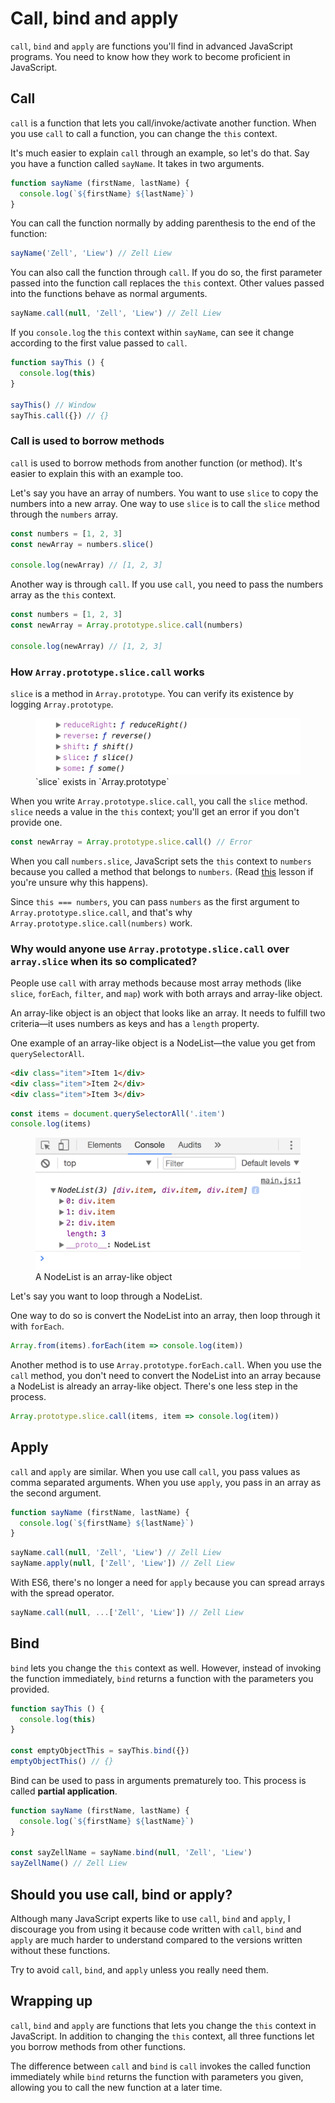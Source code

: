 # Call, bind and apply

`call`, `bind` and `apply` are functions you'll find in advanced JavaScript programs. You need to know how they work to become proficient in JavaScript.

## Call

`call` is a function that lets you call/invoke/activate another function. When you use `call` to call a function, you can change the `this` context.

It's much easier to explain `call` through an example, so let's do that. Say you have a function called `sayName`. It takes in two arguments.

```js
function sayName (firstName, lastName) {
  console.log(`${firstName} ${lastName}`)
}
```

You can call the function normally by adding parenthesis to the end of the function:

```js
sayName('Zell', 'Liew') // Zell Liew
```

You can also call the function through `call`. If you do so, the first parameter passed into the function call replaces the `this` context. Other values passed into the functions behave as normal arguments.

```js
sayName.call(null, 'Zell', 'Liew') // Zell Liew
```

If you `console.log` the `this` context within `sayName`, can see it change according to the first value passed to `call`.

```js
function sayThis () {
  console.log(this)
}

sayThis() // Window
sayThis.call({}) // {}
```

### Call is used to borrow methods

`call` is used to borrow methods from another function (or method). It's easier to explain this with an example too.

Let's say you have an array of numbers. You want to use `slice` to copy the numbers into a new array. One way to use `slice` is to call the `slice` method through the `numbers` array.

```js
const numbers = [1, 2, 3]
const newArray = numbers.slice()

console.log(newArray) // [1, 2, 3]
```

Another way is through `call`. If you use `call`, you need to pass the numbers array as the `this` context.

```js
const numbers = [1, 2, 3]
const newArray = Array.prototype.slice.call(numbers)

console.log(newArray) // [1, 2, 3]
```

### How `Array.prototype.slice.call` works

`slice` is a method in `Array.prototype`. You can verify its existence by logging `Array.prototype`.

<figure>
  <img src="../../images/oop/call-bind-apply/slice.png" alt="Console.log that shows that slice is an array method">
  <figcaption>`slice` exists in `Array.prototype`</figcaption>
</figure>

When you write `Array.prototype.slice.call`, you call the `slice` method. `slice` needs a value in the `this` context; you'll get an error if you don't provide one.

```js
const newArray = Array.prototype.slice.call() // Error
```

When you call `numbers.slice`, JavaScript sets the `this` context to `numbers` because you called a method that belongs to `numbers`. (Read [this](./04.this.md) lesson if you're unsure why this happens).

Since `this === numbers`, you can pass `numbers` as the first argument to `Array.prototype.slice.call`, and that's why `Array.prototype.slice.call(numbers)` work.

### Why would anyone use `Array.prototype.slice.call` over `array.slice` when its so complicated?

People use `call` with array methods because most array methods (like `slice`, `forEach`, `filter`, and `map`) work with both arrays and array-like object.

An array-like object is an object that looks like an array. It needs to fulfill two criteria—it uses numbers as keys and has a `length` property.

One example of an array-like object is a NodeList—the value you get from `querySelectorAll`.

```html
<div class="item">Item 1</div>
<div class="item">Item 2</div>
<div class="item">Item 3</div>
```

```js
const items = document.querySelectorAll('.item')
console.log(items)
```

<figure>
  <img src="../../images/oop/call-bind-apply/nodelist.png" alt="Console.log of a nodelist">
  <figcaption>A NodeList is an array-like object</figcaption>
</figure>

Let's say you want to loop through a NodeList.

One way to do so is convert the NodeList into an array, then loop through it with `forEach`.

```js
Array.from(items).forEach(item => console.log(item))
```

Another method is to use `Array.prototype.forEach.call`. When you use the `call` method, you don't need to convert the NodeList into an array because a NodeList is already an array-like object. There's one less step in the process.

```js
Array.prototype.slice.call(items, item => console.log(item))
```

## Apply

`call` and `apply` are similar. When you use call `call`, you pass values as comma separated arguments. When you use `apply`, you pass in an array as the second argument.

```js
function sayName (firstName, lastName) {
  console.log(`${firstName} ${lastName}`)
}
```

```js
sayName.call(null, 'Zell', 'Liew') // Zell Liew
sayName.apply(null, ['Zell', 'Liew']) // Zell Liew
```

With ES6, there's no longer a need for `apply` because you can spread arrays with the spread operator.

```js
sayName.call(null, ...['Zell', 'Liew']) // Zell Liew
```

## Bind

`bind` lets you change the `this` context as well. However, instead of invoking the function immediately, `bind` returns a function with the parameters you provided.

```js
function sayThis () {
  console.log(this)
}

const emptyObjectThis = sayThis.bind({})
emptyObjectThis() // {}
```

Bind can be used to pass in arguments prematurely too. This process is called **partial application**.

```js
function sayName (firstName, lastName) {
  console.log(`${firstName} ${lastName}`)
}

const sayZellName = sayName.bind(null, 'Zell', 'Liew')
sayZellName() // Zell Liew
```

## Should you use call, bind or apply?

Although many JavaScript experts like to use `call`, `bind` and `apply`, I discourage you from using it because code written with `call`, `bind` and `apply` are much harder to understand compared to the versions written without these functions.

Try to avoid `call`, `bind`, and `apply` unless you really need them.

## Wrapping up

`call`, `bind` and `apply` are functions that lets you change the `this` context in JavaScript. In addition to changing the `this` context, all three functions let you borrow methods from other functions.

The difference between `call` and `bind` is `call` invokes the called function immediately while `bind` returns the function with parameters you given, allowing you to call the new function at a later time.

